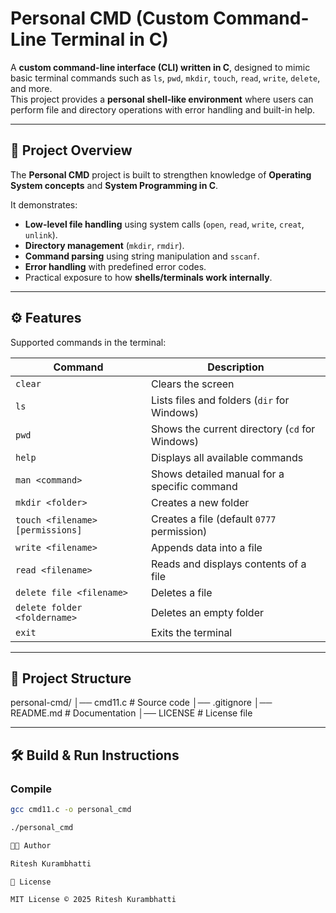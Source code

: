# Personal CMD (Custom Command-Line Terminal in C)

A **custom command-line interface (CLI) written in C**, designed to mimic basic terminal commands such as `ls`, `pwd`, `mkdir`, `touch`, `read`, `write`, `delete`, and more.  
This project provides a **personal shell-like environment** where users can perform file and directory operations with error handling and built-in help.

---

## 🎯 Project Overview
The **Personal CMD** project is built to strengthen knowledge of **Operating System concepts** and **System Programming in C**.  

It demonstrates:
- **Low-level file handling** using system calls (`open`, `read`, `write`, `creat`, `unlink`).
- **Directory management** (`mkdir`, `rmdir`).
- **Command parsing** using string manipulation and `sscanf`.
- **Error handling** with predefined error codes.
- Practical exposure to how **shells/terminals work internally**.

---

## ⚙️ Features

Supported commands in the terminal:

| Command | Description |
|---------|-------------|
| `clear` | Clears the screen |
| `ls` | Lists files and folders (`dir` for Windows) |
| `pwd` | Shows the current directory (`cd` for Windows) |
| `help` | Displays all available commands |
| `man <command>` | Shows detailed manual for a specific command |
| `mkdir <folder>` | Creates a new folder |
| `touch <filename> [permissions]` | Creates a file (default `0777` permission) |
| `write <filename>` | Appends data into a file |
| `read <filename>` | Reads and displays contents of a file |
| `delete file <filename>` | Deletes a file |
| `delete folder <foldername>` | Deletes an empty folder |
| `exit` | Exits the terminal |

---

## 📂 Project Structure

personal-cmd/
│── cmd11.c # Source code
│── .gitignore
│── README.md # Documentation
│── LICENSE # License file

---

## 🛠️ Build & Run Instructions

### Compile
```bash
gcc cmd11.c -o personal_cmd

./personal_cmd

👨‍💻 Author

Ritesh Kurambhatti

📜 License

MIT License © 2025 Ritesh Kurambhatti

